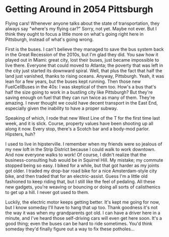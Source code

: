 <link href="stylesheets/GitHub2.css" rel="stylesheet"></link>

# Getting Around in 2054 Pittsburgh

Flying cars! Whenever anyone talks about the state of transportation, they always say "where's my flying car?" Sorry, not yet. Maybe not ever. But I think they ought to focus a little more on what's going right here in Pittsburgh, instead of what's going wrong.

First is the buses. I can't believe they managed to save the bus system back in the Great Recession of the 2010s, but I'm glad they did. You saw how it played out in Miami: great city, lost their buses, just became impossible to live there. Everyone that could moved to Atlanta; the poverty that was left in the city just started its downward spiral. Well, that plus the fact that half the land just vanished, thanks to rising oceans. Anyway, Pittsburgh. Yeah, it was lean for a few years, but the buses kept running. Then those new FuelCellBuses in the 40s: I was skeptical of them too. How's a bus that's half the size going to work in a bustling city like Pittsburgh? But they're saving enough on fuel that they can run twice as many of them. They're amazing. I never thought we could have decent transport in the East End, especially given the inability to have a proper subway.

Speaking of which, I rode that new West Line of the T for the first time last week, and it is slick. Course, property values have been shooting up all along it now. Every stop, there's a Scotch bar and a body-mod parlor. Hipsters, huh?

I used to live in hipsterville. I remember when my friends were so jealous of my new loft in the Strip District because I could walk to work downtown. And now everyone walks to work! Of course, I didn't realize that the business-consulting hub would be in Squirrel Hill. My mistake; my commute stopped being so easy. I biked for a while, but that got harder as my joints got older. I traded my drop-bar road bike for a nice Amsterdam-style city bike, and then traded that for an electric-assist. Guess I'm a little old fashioned to keep riding that, but I still like the feel of pedaling. All these new gadgets, you're weaving or bouncing or doing all sorts of calisthenics to get up a hill. I never got used to them.

Luckily, the electric motor keeps getting better. It's kept me going for now, but I know someday I'll have to hang that up too. Thank goodness it's not the way it was when my grandparents got old. I can have a driver here in a minute, and I've heard those self-driving cars will even get here soon. It's a good thing; even the buses can be hard to ride sometimes. You'd think someday they'd finally figure out a way to fix these potholes...
